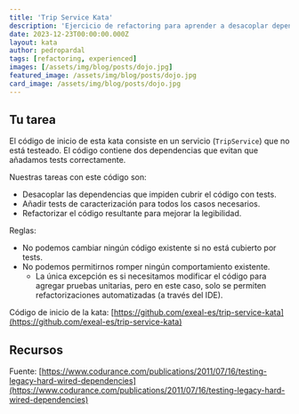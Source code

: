 ```yaml
---
title: 'Trip Service Kata'
description: 'Ejercicio de refactoring para aprender a desacoplar dependencias con ayuda de las transformaciones automáticas del IDE.'
date: 2023-12-23T00:00:00.000Z
layout: kata
author: pedropardal
tags: [refactoring, experienced]
images: [/assets/img/blog/posts/dojo.jpg]
featured_image: /assets/img/blog/posts/dojo.jpg
card_image: /assets/img/blog/posts/dojo.jpg
---
```


## Tu tarea

El código de inicio de esta kata consiste en un servicio (`TripService`) que no está testeado. El código contiene dos dependencias que evitan que añadamos tests correctamente.

Nuestras tareas con este código son:

- Desacoplar las dependencias que impiden cubrir el código con tests.
- Añadir tests de caracterización para todos los casos necesarios.
- Refactorizar el código resultante para mejorar la legibilidad.

Reglas:

- No podemos cambiar ningún código existente si no está cubierto por tests.
- No podemos permitirnos romper ningún comportamiento existente.
  - La única excepción es si necesitamos modificar el código para agregar pruebas unitarias, pero en este caso, solo se permiten refactorizaciones automatizadas (a través del IDE).

Código de inicio de la kata: [https://github.com/exeal-es/trip-service-kata](https://github.com/exeal-es/trip-service-kata)

## Recursos

Fuente: [https://www.codurance.com/publications/2011/07/16/testing-legacy-hard-wired-dependencies](https://www.codurance.com/publications/2011/07/16/testing-legacy-hard-wired-dependencies)
